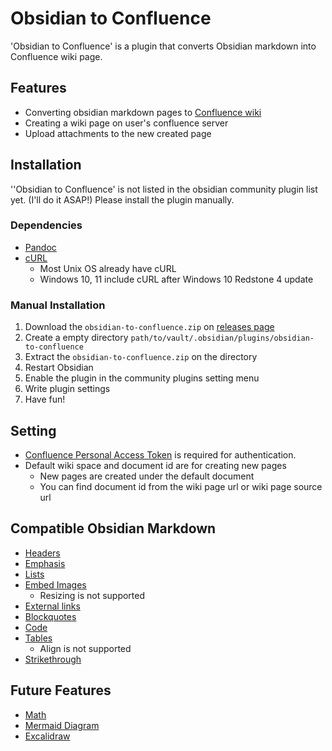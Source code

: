 # Obsidian to Confluence
'Obsidian to Confluence' is a plugin that converts Obsidian markdown into Confluence wiki page.

## Features
- Converting obsidian markdown pages to [Confluence wiki](https://confluence.atlassian.com/doc/confluence-wiki-markup-251003035.html)
- Creating a wiki page on user's confluence server
- Upload attachments to the new created page

## Installation
''Obsidian to Confluence' is not listed in the obsidian community plugin list yet. (I'll do it ASAP!)
Please install the plugin manually.

### Dependencies
- [Pandoc](https://pandoc.org/installing.html)
- [cURL](https://curl.se/download.html)
  - Most Unix OS already have cURL
  - Windows 10, 11 include cURL after Windows 10 Redstone 4 update

### Manual Installation
1. Download the `obsidian-to-confluence.zip` on [releases page](https://github.com/KudoLayton/obsidian-to-confluence/releases)
2. Create a empty directory `path/to/vault/.obsidian/plugins/obsidian-to-confluence`
3. Extract the `obsidian-to-confluence.zip` on the directory
4. Restart Obsidian
5. Enable the plugin in the community plugins setting menu
6. Write plugin settings
7. Have fun!

## Setting
- [Confluence Personal Access Token](https://confluence.atlassian.com/enterprise/using-personal-access-tokens-1026032365.html) is required for authentication.
- Default wiki space and document id are for creating new pages
  - New pages are created under the default document
  - You can find document id from the wiki page url or wiki page source url

## Compatible Obsidian Markdown
- [Headers](https://help.obsidian.md/How+to/Format+your+notes#Headers)
- [Emphasis](https://help.obsidian.md/How+to/Format+your+notes#Emphasis)
- [Lists](https://help.obsidian.md/How+to/Format+your+notes#Lists)
- [Embed Images](https://help.obsidian.md/How+to/Format+your+notes#Images)
  - Resizing is not supported
- [External links](https://help.obsidian.md/How+to/Format+your+notes#External+links)
- [Blockquotes](https://help.obsidian.md/How+to/Format+your+notes#Blockquotes)
- [Code](https://help.obsidian.md/How+to/Format+your+notes#Code)
- [Tables](https://help.obsidian.md/How+to/Format+your+notes#Tables)
  - Align is not supported
- [Strikethrough](https://help.obsidian.md/How+to/Format+your+notes#Strikethrough)

## Future Features
- [Math](https://help.obsidian.md/How+to/Format+your+notes#Math)
- [Mermaid Diagram](https://help.obsidian.md/How+to/Format+your+notes#Diagram)
- [Excalidraw](https://github.com/zsviczian/obsidian-excalidraw-plugin)
